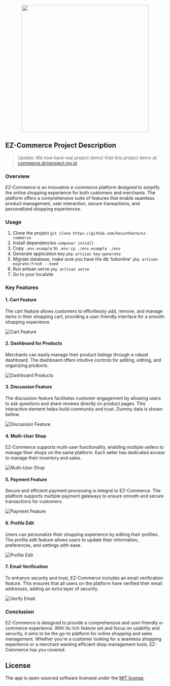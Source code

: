 <p align="center"><a href="https://laravel.com" target="_blank"><img loading="lazy"src="https://raw.githubusercontent.com/laravel/art/master/logo-lockup/5%20SVG/2%20CMYK/1%20Full%20Color/laravel-logolockup-cmyk-red.svg" width="400"></a></p>


## EZ-Commerce Project Description

> Update: We now have real project demo! Visit this project demo at: [commerce.drmproject.my.id](https://commerce.drmproject.my.id)

### Overview

EZ-Commerce is an innovative e-commerce platform designed to simplify the online shopping experience for both customers and merchants. The platform offers a comprehensive suite of features that enable seamless product management, user interaction, secure transactions, and personalized shopping experiences.

### Usage
1. Clone the project `git clone https://github.com/kevintherm/ez-commerce`
2. Install dependencies `composer install`
3. Copy `.env.example` to `.env`: `cp ./env.example ./env`
4. Generate application key `php artisan key:generate`
5. Migrate database, make sure you have the db 'tokonline' `php artisan migrate:fresh --seed`
6. Run artisan serve `php artisan serve`
7. Go to your localsite

### Key Features

#### 1. Cart Feature
The cart feature allows customers to effortlessly add, remove, and manage items in their shopping cart, providing a user-friendly interface for a smooth shopping experience.

![Cart Feature](imgs/cart-feature.png)

#### 2. Dashboard for Products
Merchants can easily manage their product listings through a robust dashboard. The dashboard offers intuitive controls for adding, editing, and organizing products.

![Dashboard Products](imgs/dashboard-products.png)

#### 3. Discussion Feature
The discussion feature facilitates customer engagement by allowing users to ask questions and share reviews directly on product pages. This interactive element helps build community and trust. Dummy data is shown bellow.

![Discussion Feature](imgs/disscussion-feature.png)

#### 4. Multi-User Shop
EZ-Commerce supports multi-user functionality, enabling multiple sellers to manage their shops on the same platform. Each seller has dedicated access to manage their inventory and sales.

![Multi-User Shop](imgs/multi-user-shop.png)

#### 5. Payment Feature
Secure and efficient payment processing is integral to EZ-Commerce. The platform supports multiple payment gateways to ensure smooth and secure transactions for customers.

![Payment Feature](imgs/payment-feature.png)

#### 6. Profile Edit
Users can personalize their shopping experience by editing their profiles. The profile edit feature allows users to update their information, preferences, and settings with ease.

![Profile Edit](imgs/profile-edit.png)

#### 7. Email Verification
To enhance security and trust, EZ-Commerce includes an email verification feature. This ensures that all users on the platform have verified their email addresses, adding an extra layer of security.

![Verify Email](imgs/verify-email.png)

### Conclusion

EZ-Commerce is designed to provide a comprehensive and user-friendly e-commerce experience. With its rich feature set and focus on usability and security, it aims to be the go-to platform for online shopping and sales management. Whether you're a customer looking for a seamless shopping experience or a merchant wanting efficient shop management tools, EZ-Commerce has you covered.

## License

The app is open-sourced software licensed under the [MIT license](https://opensource.org/licenses/MIT).
